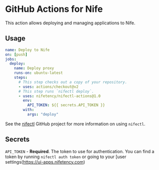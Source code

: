 # GitHub Actions for Nife

This action allows deploying and managing applications to Nife.

## Usage

```yaml
name: Deploy to Nife
on: [push]
jobs:
  deploy:
    name: Deploy proxy
    runs-on: ubuntu-latest
    steps:
      # This step checks out a copy of your repository.
      - uses: actions/checkout@v2
      # This step runs `nifectl deploy`.
      - uses: nifetency/nifectl-actions@1.0
        env:
          API_TOKEN: ${{ secrets.API_TOKEN }}
        with:
          args: "deploy"
```

See the [nifectl](https://docs.nife.io/) GitHub project for more information on using `nifectl`.

## Secrets

`API_TOKEN` - **Required**. The token to use for authentication. You can find a token by running `nifectl auth token` or going to your [user settings(https://ui-apps.nifetency.com)

